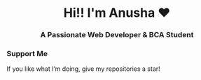 <h1 align="center">Hi!! I'm Anusha ❤️</h1>
<h3 align="center">A Passionate Web Developer & BCA Student</h3>

###  Support Me

If you like what I’m doing, give my repositories a star!  


